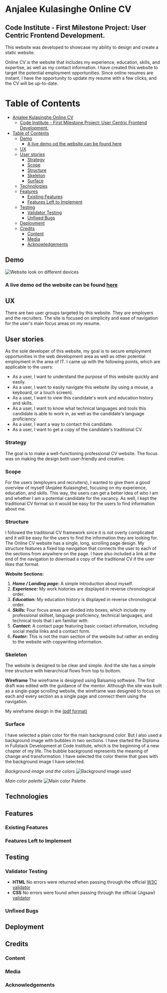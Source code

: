 # Anjalee Kulasinghe Online CV

## Code Institute - First Milestone Project: User Centric Frontend Development.

This website was developed to showcase my ability to design and create a static website.

Online CV is the website that includes my experience, education, skills, and expertise, as well as my contact information. I have created this website to target the potential employment opportunities. Since online resumes are instant, I have the opportunity to update my resume with a few clicks, and the CV will be up-to-date.

# Table of Contents
- [Anjalee Kulasinghe Online CV](#anjalee-kulasinghe-online-cv)
  - [Code Institute - First Milestone Project: User Centric Frontend Development.](#code-institute---first-milestone-project-user-centric-frontend-development)
- [Table of Contents](#table-of-contents)
  - [Demo](#demo)
    - [A live demo od the website can be found here](#a-live-demo-od-the-website-can-be-found-here)
  - [UX](#ux)
  - [User stories](#user-stories)
    - [Strategy](#strategy)
    - [Scope](#scope)
    - [Structure](#structure)
    - [Skeleton](#skeleton)
    - [Surface](#surface)
  - [Technologies](#technologies)
  - [Features](#features)
    - [Existing Features](#existing-features)
    - [Features Left to Implement](#features-left-to-implement)
  - [Testing](#testing)
    - [Validator Testing](#validator-testing)
    - [Unfixed Bugs](#unfixed-bugs)
  - [Deployment](#deployment)
  - [Credits](#credits)
    - [Content](#content)
    - [Media](#media)
    - [Acknowledgements](#acknowledgements)

## Demo

![Website look on different devices](./readme-assets/device_look.PNG)

### A live demo od the website can be found [here](https://anjalee-kulasinghe.github.io/portfolio-project1-cv-website/index.html)


## UX
There are two user groups targeted by this website. They are employers and the recruiters.
The site is focused on simplicity and ease of navigation for the user's main focus areas on my resume.

## User stories
As the sole developer of this website, my goal is to secure employment opportunities in the web development area as well as other potential employment in the area of IT.
I came up with the following points, which are applicable to the users:

- As a user, I want to understand the purpose of this website quickly and easily.
- As a user, I want to easily navigate this website (by using a mouse, a keyboard, or a touch screen).
- As a user, I want to view this candidate's work and education history and skills.
- As a user, I want to know what technical languages and tools this candidate is able to work in, as well as the candidate's language proficiency.
- As a user, I want a way to contact this candidate.
- As a user, I want to get a copy of the candidate's traditional CV.

### Strategy
The goal is to make a well-functioning professional CV website. The focus was on making the design both user-friendly and creative.

### Scope
For the users (employers and recruiters), I wanted to give them a good overview of myself (Anjalee Kulasinghe), focusing on my experience, education, and skills. This way, the users can get a better idea of who I am and whether I am a potential candidate for the vacancy. As well, I kept the traditional CV format so it would be easy for the users to find information about me.

### Structure
I followed the traditional CV framework since it is not overly complicated and it will be easy for the users to find the information they are looking for. The Online CV website has a single, long, scrolling page design. My structure features a fixed top navigation that connects the user to each of the sections from anywhere on the page. I have also included a link at the end of the navigation to download a copy of the traditional CV if the user likes that format.

**Website Sections:**
1. **_Home / Landing page:_** A simple introduction about myself.
2. **_Experience:_** My work histories are displayed in reverse chronological order.
3. **_Education:_** My education history is displayed in reverse chronological order.
4. **_Skills:_** Four focus areas are divided into boxes, which include my professional skillset, language proficiency, technical languages, and technical tools that I am familiar with.
5. **_Contact:_** A contact page featuring basic contact information, including social media links and a contact form.
6. **_Footer:_** This is not the main section of the website but rather an ending to the website with copywriting information.

### Skeleton
The website is designed to be clear and simple. And the site has a simple tree structure with hierarchical flows from top to bottom.

**Wireframe**
The wireframe is designed using Balsamiq software. The first draft was edited with the guidance of the mentor. Although the site was built as a single-page scrolling website, the wireframe was designed to focus on each and every section as a single page and connect them using the navigation.

My wireframe design in the [(pdf format)](./readme-assets/wireFrame.pdf)

### Surface
I have selected a plain color for the main background color. But I also used a background image with bubbles in two sections. I have started the Diploma in Fullstack Development at Code Institute, which is the beginning of a new chapter of my life. The bubble background represents the meaning of change and transformation. I have selected the color theme that goes with the background image I have selected.

_Background image and the colors_
![Background image used](./readme-assets/Background_Image.PNG)

_Main color palette_
![Main color Palette](./readme-assets/Main_Color_Palette.png)

## Technologies

## Features
### Existing Features
### Features Left to Implement

## Testing
### Validator Testing
* **HTML**
  No errors were returned when passing through the official [W3C validator](./readme-assets/validator_result_html.PNG)
* **CSS**
No errors were found when passing through the official (Jigsaw) [validator](./readme-assets/css-validator_result.PNG)
### Unfixed Bugs

## Deployment

## Credits
### Content
### Media
### Acknowledgements
